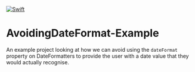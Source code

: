 <a href="https://swift.org"><img src="https://img.shields.io/badge/Swift-4.2-orange.svg?style=flat" alt="Swift" /></a>

# AvoidingDateFormat-Example
An example project looking at how we can avoid using the `dateFormat` property on DateFormatters to provide the user with a date value that they would actually recognise. 
